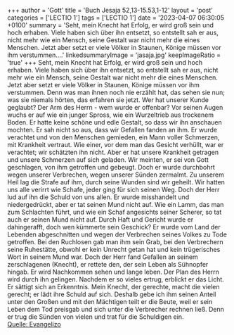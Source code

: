 +++
author = 'Gott'
title = 'Buch Jesaja 52,13-15.53,1-12'
layout = 'post'
categories = ['LECTIO 1']
tags = ['LECTIO 1']
date = '2023-04-07 06:30:05 +0100'
summary = 'Seht, mein Knecht hat Erfolg, er wird groß sein und hoch erhaben. Viele haben sich über ihn entsetzt, so entstellt sah er aus, nicht mehr wie ein Mensch, seine Gestalt war nicht mehr die eines Menschen. Jetzt aber setzt er viele Völker in Staunen, Könige müssen vor ihm verstummen....'
linkedsummaryImage = 'jasaja.jpg'
keepImageRatio = 'true'
+++
Seht, mein Knecht hat Erfolg, er wird groß sein und hoch erhaben.
Viele haben sich über ihn entsetzt, so entstellt sah er aus, nicht mehr wie ein Mensch, seine Gestalt war nicht mehr die eines Menschen.
Jetzt aber setzt er viele Völker in Staunen, Könige müssen vor ihm verstummen.<!--more--> Denn was man ihnen noch nie erzählt hat, das sehen sie nun; was sie niemals hörten, das erfahren sie jetzt.
Wer hat unserer Kunde geglaubt? Der Arm des Herrn - wem wurde er offenbar?
Vor seinen Augen wuchs er auf wie ein junger Spross, wie ein Wurzeltrieb aus trockenem Boden. Er hatte keine schöne und edle Gestalt, so dass wir ihn anschauen mochten. Er sah nicht so aus, dass wir Gefallen fanden an ihm.
Er wurde verachtet und von den Menschen gemieden, ein Mann voller Schmerzen, mit Krankheit vertraut. Wie einer, vor dem man das Gesicht verhüllt, war er verachtet; wir schätzten ihn nicht.
Aber er hat unsere Krankheit getragen und unsere Schmerzen auf sich geladen. Wir meinten, er sei von Gott geschlagen, von ihm getroffen und gebeugt.
Doch er wurde durchbohrt wegen unserer Verbrechen, wegen unserer Sünden zermalmt. Zu unserem Heil lag die Strafe auf ihm, durch seine Wunden sind wir geheilt.
Wir hatten uns alle verirrt wie Schafe, jeder ging für sich seinen Weg. Doch der Herr lud auf ihn die Schuld von uns allen.
Er wurde misshandelt und niedergedrückt, aber er tat seinen Mund nicht auf. Wie ein Lamm, das man zum Schlachten führt, und wie ein Schaf angesichts seiner Scherer, so tat auch er seinen Mund nicht auf.
Durch Haft und Gericht wurde er dahingerafft, doch wen kümmerte sein Geschick? Er wurde vom Land der Lebenden abgeschnitten und wegen der Verbrechen seines Volkes zu Tode getroffen.
Bei den Ruchlosen gab man ihm sein Grab, bei den Verbrechern seine Ruhestätte, obwohl er kein Unrecht getan hat und kein trügerisches Wort in seinem Mund war.
Doch der Herr fand Gefallen an seinem zerschlagenen (Knecht), er rettete den, der sein Leben als Sühnopfer hingab. Er wird Nachkommen sehen und lange leben. Der Plan des Herrn wird durch ihn gelingen.
Nachdem er so vieles ertrug, erblickt er das Licht. Er sättigt sich an Erkenntnis. Mein Knecht, der gerechte, macht die vielen gerecht; er lädt ihre Schuld auf sich.
Deshalb gebe ich ihm seinen Anteil unter den Großen und mit den Mächtigen teilt er die Beute, weil er sein Leben dem Tod preisgab und sich unter die Verbrecher rechnen ließ. Denn er trug die Sünden von vielen und trat für die Schuldigen ein.<br> [Quelle: Evangelizo](https://evangeliumtagfuertag.org/DE/gospel)